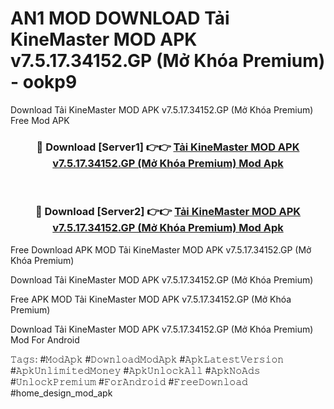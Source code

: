 # AN1 MOD DOWNLOAD Tải KineMaster MOD APK v7.5.17.34152.GP (Mở Khóa Premium) - ookp9
Download Tải KineMaster MOD APK v7.5.17.34152.GP (Mở Khóa Premium) Free Mod APK

<div align="center">
<h3>🔴 Download [Server1] 👉👉 <a href="https://apk-comot.site?title=Tải_KineMaster_MOD_APK_v7.5.17.34152.GP_(Mở_Khóa_Premium)">Tải KineMaster MOD APK v7.5.17.34152.GP (Mở Khóa Premium) Mod Apk</a></h3><br>

<h3>🔴 Download [Server2] 👉👉 <a href="https://apk-comot.site?title=Tải_KineMaster_MOD_APK_v7.5.17.34152.GP_(Mở_Khóa_Premium)">Tải KineMaster MOD APK v7.5.17.34152.GP (Mở Khóa Premium) Mod Apk</a></h3>
</div>


Free Download APK MOD Tải KineMaster MOD APK v7.5.17.34152.GP (Mở Khóa Premium)

Download Tải KineMaster MOD APK v7.5.17.34152.GP (Mở Khóa Premium) 

Free APK MOD Tải KineMaster MOD APK v7.5.17.34152.GP (Mở Khóa Premium) 

Download Tải KineMaster MOD APK v7.5.17.34152.GP (Mở Khóa Premium) Mod For Android

𝚃𝚊𝚐𝚜: #𝙼𝚘𝚍𝙰𝚙𝚔 #𝙳𝚘𝚠𝚗𝚕𝚘𝚊𝚍𝙼𝚘𝚍𝙰𝚙𝚔 #𝙰𝚙𝚔𝙻𝚊𝚝𝚎𝚜𝚝𝚅𝚎𝚛𝚜𝚒𝚘𝚗 #𝙰𝚙𝚔𝚄𝚗𝚕𝚒𝚖𝚒𝚝𝚎𝚍𝙼𝚘𝚗𝚎𝚢 #𝙰𝚙𝚔𝚄𝚗𝚕𝚘𝚌𝚔𝙰𝚕𝚕 #𝙰𝚙𝚔𝙽𝚘𝙰𝚍𝚜 #𝚄𝚗𝚕𝚘𝚌𝚔𝙿𝚛𝚎𝚖𝚒𝚞𝚖 #𝙵𝚘𝚛𝙰𝚗𝚍𝚛𝚘𝚒𝚍 #𝙵𝚛𝚎𝚎𝙳𝚘𝚠𝚗𝚕𝚘𝚊𝚍 #home_design_mod_apk
